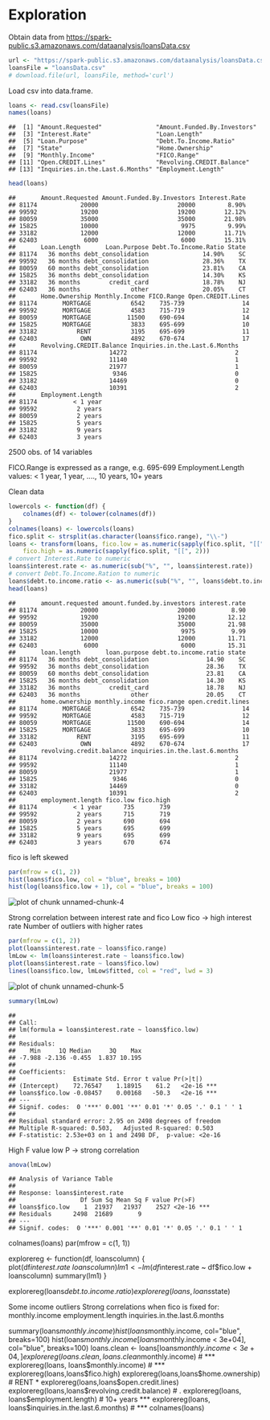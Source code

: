 Exploration
========================================================

Obtain data from https://spark-public.s3.amazonaws.com/dataanalysis/loansData.csv


```r
url <- "https://spark-public.s3.amazonaws.com/dataanalysis/loansData.csv"
loansFile = "loansData.csv"
# download.file(url, loansFile, method='curl')
```


Load csv into data.frame.


```r
loans <- read.csv(loansFile)
names(loans)
```

```
##  [1] "Amount.Requested"               "Amount.Funded.By.Investors"    
##  [3] "Interest.Rate"                  "Loan.Length"                   
##  [5] "Loan.Purpose"                   "Debt.To.Income.Ratio"          
##  [7] "State"                          "Home.Ownership"                
##  [9] "Monthly.Income"                 "FICO.Range"                    
## [11] "Open.CREDIT.Lines"              "Revolving.CREDIT.Balance"      
## [13] "Inquiries.in.the.Last.6.Months" "Employment.Length"
```

```r
head(loans)
```

```
##       Amount.Requested Amount.Funded.By.Investors Interest.Rate
## 81174            20000                      20000         8.90%
## 99592            19200                      19200        12.12%
## 80059            35000                      35000        21.98%
## 15825            10000                       9975         9.99%
## 33182            12000                      12000        11.71%
## 62403             6000                       6000        15.31%
##       Loan.Length       Loan.Purpose Debt.To.Income.Ratio State
## 81174   36 months debt_consolidation               14.90%    SC
## 99592   36 months debt_consolidation               28.36%    TX
## 80059   60 months debt_consolidation               23.81%    CA
## 15825   36 months debt_consolidation               14.30%    KS
## 33182   36 months        credit_card               18.78%    NJ
## 62403   36 months              other               20.05%    CT
##       Home.Ownership Monthly.Income FICO.Range Open.CREDIT.Lines
## 81174       MORTGAGE           6542    735-739                14
## 99592       MORTGAGE           4583    715-719                12
## 80059       MORTGAGE          11500    690-694                14
## 15825       MORTGAGE           3833    695-699                10
## 33182           RENT           3195    695-699                11
## 62403            OWN           4892    670-674                17
##       Revolving.CREDIT.Balance Inquiries.in.the.Last.6.Months
## 81174                    14272                              2
## 99592                    11140                              1
## 80059                    21977                              1
## 15825                     9346                              0
## 33182                    14469                              0
## 62403                    10391                              2
##       Employment.Length
## 81174          < 1 year
## 99592           2 years
## 80059           2 years
## 15825           5 years
## 33182           9 years
## 62403           3 years
```


2500 obs. of 14 variables

FICO.Range is expressed as a range, e.g. 695-699
Employment.Length values: < 1 year, 1 year, ...., 10 years, 10+ years

Clean data


```r
lowercols <- function(df) {
    colnames(df) <- tolower(colnames(df))
}
colnames(loans) <- lowercols(loans)
fico.split <- strsplit(as.character(loans$fico.range), "\\-")
loans <- transform(loans, fico.low = as.numeric(sapply(fico.split, "[[", 1)), 
    fico.high = as.numeric(sapply(fico.split, "[[", 2)))
# convert Interest.Rate to numeric
loans$interest.rate <- as.numeric(sub("%", "", loans$interest.rate))
# convert Debt.To.Income.Ration to numeric
loans$debt.to.income.ratio <- as.numeric(sub("%", "", loans$debt.to.income.ratio))
head(loans)
```

```
##       amount.requested amount.funded.by.investors interest.rate
## 81174            20000                      20000          8.90
## 99592            19200                      19200         12.12
## 80059            35000                      35000         21.98
## 15825            10000                       9975          9.99
## 33182            12000                      12000         11.71
## 62403             6000                       6000         15.31
##       loan.length       loan.purpose debt.to.income.ratio state
## 81174   36 months debt_consolidation                14.90    SC
## 99592   36 months debt_consolidation                28.36    TX
## 80059   60 months debt_consolidation                23.81    CA
## 15825   36 months debt_consolidation                14.30    KS
## 33182   36 months        credit_card                18.78    NJ
## 62403   36 months              other                20.05    CT
##       home.ownership monthly.income fico.range open.credit.lines
## 81174       MORTGAGE           6542    735-739                14
## 99592       MORTGAGE           4583    715-719                12
## 80059       MORTGAGE          11500    690-694                14
## 15825       MORTGAGE           3833    695-699                10
## 33182           RENT           3195    695-699                11
## 62403            OWN           4892    670-674                17
##       revolving.credit.balance inquiries.in.the.last.6.months
## 81174                    14272                              2
## 99592                    11140                              1
## 80059                    21977                              1
## 15825                     9346                              0
## 33182                    14469                              0
## 62403                    10391                              2
##       employment.length fico.low fico.high
## 81174          < 1 year      735       739
## 99592           2 years      715       719
## 80059           2 years      690       694
## 15825           5 years      695       699
## 33182           9 years      695       699
## 62403           3 years      670       674
```


fico is left skewed


```r
par(mfrow = c(1, 2))
hist(loans$fico.low, col = "blue", breaks = 100)
hist(log(loans$fico.low + 1), col = "blue", breaks = 100)
```

![plot of chunk unnamed-chunk-4](figure/unnamed-chunk-4.png) 


Strong correlation between interest rate and fico
Low fico -> high interest rate
Number of outliers with higher rates


```r
par(mfrow = c(1, 2))
plot(loans$interest.rate ~ loans$fico.range)
lmLow <- lm(loans$interest.rate ~ loans$fico.low)
plot(loans$interest.rate ~ loans$fico.low)
lines(loans$fico.low, lmLow$fitted, col = "red", lwd = 3)
```

![plot of chunk unnamed-chunk-5](figure/unnamed-chunk-5.png) 

```r
summary(lmLow)
```

```
## 
## Call:
## lm(formula = loans$interest.rate ~ loans$fico.low)
## 
## Residuals:
##    Min     1Q Median     3Q    Max 
## -7.988 -2.136 -0.455  1.837 10.195 
## 
## Coefficients:
##                Estimate Std. Error t value Pr(>|t|)    
## (Intercept)    72.76547    1.18915    61.2   <2e-16 ***
## loans$fico.low -0.08457    0.00168   -50.3   <2e-16 ***
## ---
## Signif. codes:  0 '***' 0.001 '**' 0.01 '*' 0.05 '.' 0.1 ' ' 1 
## 
## Residual standard error: 2.95 on 2498 degrees of freedom
## Multiple R-squared: 0.503,	Adjusted R-squared: 0.503 
## F-statistic: 2.53e+03 on 1 and 2498 DF,  p-value: <2e-16
```


High F value low P -> strong correlation


```r
anova(lmLow)
```

```
## Analysis of Variance Table
## 
## Response: loans$interest.rate
##                  Df Sum Sq Mean Sq F value Pr(>F)    
## loans$fico.low    1  21937   21937    2527 <2e-16 ***
## Residuals      2498  21689       9                   
## ---
## Signif. codes:  0 '***' 0.001 '**' 0.01 '*' 0.05 '.' 0.1 ' ' 1
```


colnames(loans)
par(mfrow = c(1, 1))

explorereg <- function(df, loanscolumn) {
  plot(df$interest.rate ~ loanscolumn)
  lm1 <- lm(df$interest.rate ~ df$fico.low + loanscolumn)
  summary(lm1)
}

explorereg(loans$debt.to.income.ratio)
explorereg(loans, loans$state)

Some income outliers
Strong correlations when fico is fixed for:
  monthly.income
  employment.length
  inquiries.in.the.last.6.months

summary(loans$monthly.income)
hist(loans$monthly.income, col="blue", breaks=100)
hist(loans$monthly.income[loans$monthly.income < 3e+04], col="blue", breaks=100)
loans.clean <- loans[loans$monthly.income < 3e+04,]
explorereg(loans.clean, loans.clean$monthly.income)  # ***
explorereg(loans, loans$monthly.income)  # ***
explorereg(loans,loans$fico.high)
explorereg(loans,loans$home.ownership) # RENT *
explorereg(loans,loans$open.credit.lines)
explorereg(loans,loans$revolving.credit.balance) # .
explorereg(loans, loans$employment.length) # 10+ years ***
explorereg(loans, loans$inquiries.in.the.last.6.months) # ***
colnames(loans)


